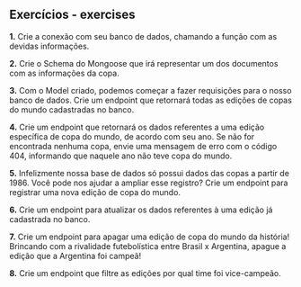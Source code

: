 ## Exercícios - exercises

**1.** Crie a conexão com seu banco de dados, chamando a função com as devidas informações.

**2.** Crie o Schema do Mongoose que irá representar um dos documentos com as informações da copa.

**3.** Com o Model criado, podemos começar a fazer requisições para o nosso banco de dados. Crie um endpoint que retornará todas as edições de copas do mundo cadastradas no banco.

**4.** Crie um endpoint que retornará os dados referentes a uma edição específica de copa do mundo, de acordo com seu ano. Se não for encontrada nenhuma copa, envie uma mensagem de erro com o código 404, informando que naquele ano não teve copa do mundo.

**5.** Infelizmente nossa base de dados só possui dados das copas a partir de 1986. Você pode nos ajudar a ampliar esse registro? Crie um endpoint para registrar uma nova edição de copa do mundo.

**6.** Crie um endpoint para atualizar os dados referentes à uma edição já cadastrada no banco.

**7.** Crie um endpoint para apagar uma edição de copa do mundo da história! Brincando com a rivalidade futebolística entre Brasil x Argentina, apague a edição que a Argentina foi campeã!

**8.** Crie um endpoint que filtre as edições por qual time foi vice-campeão.